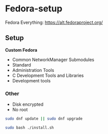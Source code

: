 # Fedora-setup
Fedora Everything: https://alt.fedoraproject.org/
## Setup
**Custom Fedora**
- Common NetworkManager Submodules
- Standard
- Administration Tools
- C Development Tools and Libraries
- Development tools
### Other
- Disk encrypted
- No root

```bash
sudo dnf update || sudo dnf upgrade
```

```bash
sudo bash ./install.sh
```
